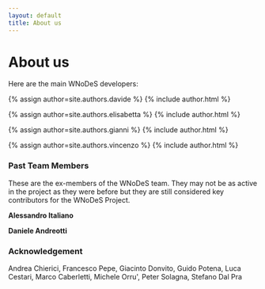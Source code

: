 ```yaml
---
layout: default
title: About us
---
```


# About us

Here are the main WNoDeS developers:

{% assign author=site.authors.davide %}
{% include author.html %}

{% assign author=site.authors.elisabetta %}
{% include author.html %}

{% assign author=site.authors.gianni %}
{% include author.html %}

{% assign author=site.authors.vincenzo %}
{% include author.html %}


### Past Team Members

These are the ex-members of the WNoDeS team.
They may not be as active in the project as they were before but they are still considered key contributors for the WNoDeS Project.

**Alessandro Italiano**

**Daniele Andreotti**

### Acknowledgement
Andrea Chierici, Francesco Pepe, Giacinto Donvito, Guido Potena, Luca Cestari, Marco Caberletti, Michele Orru', Peter Solagna, Stefano Dal Pra
